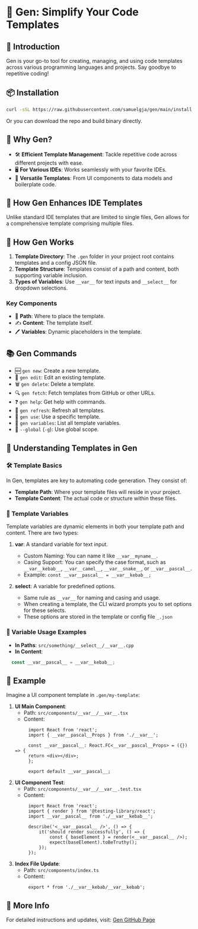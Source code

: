 # 🚀 Gen: Simplify Your Code Templates

## 🌟 Introduction
Gen is your go-to tool for creating, managing, and using code templates across various programming languages and projects. Say goodbye to repetitive coding!


## 📦 Installation
```bash
curl -sSL https://raw.githubusercontent.com/samuelgja/gen/main/install.sh | sh
```

Or you can download the repo and build binary directly.

## 🤔 Why Gen?
- 🛠 **Efficient Template Management**: Tackle repetitive code across different projects with ease.
- 🖥️ **For Various IDEs**: Works seamlessly with your favorite IDEs.
- 📁 **Versatile Templates**: From UI components to data models and boilerplate code.

## 🔧 How Gen Enhances IDE Templates
Unlike standard IDE templates that are limited to single files, Gen allows for a comprehensive template comprising multiple files.

## 📘 How Gen Works
1. **Template Directory**: The `.gen` folder in your project root contains templates and a config JSON file.
2. **Template Structure**: Templates consist of a path and content, both supporting variable inclusion.
3. **Types of Variables**: Use `__var__` for text inputs and `__select__` for dropdown selections.

### Key Components
- 📂 **Path**: Where to place the template.
- ✍️ **Content**: The template itself.
- 🖊️ **Variables**: Dynamic placeholders in the template.

## 📚 Gen Commands
- 🆕 `gen new`: Create a new template.
- 📝 `gen edit`: Edit an existing template.
- 🗑️ `gen delete`: Delete a template.
- 🔍 `gen fetch`: Fetch templates from GitHub or other URLs.
- ❓ `gen help`: Get help with commands.
- 🔄 `gen refresh`: Refresh all templates.
- 🎯 `gen use`: Use a specific template.
- 🔎 `gen variables`: List all template variables.
- 🔗 `--global` (`-g`): Use global scope.

## 🎯 Understanding Templates in Gen

### 🛠 Template Basics
In Gen, templates are key to automating code generation. They consist of:
- **Template Path**: Where your template files will reside in your project.
- **Template Content**: The actual code or structure within these files.

### 🧩 Template Variables
Template variables are dynamic elements in both your template path and content. There are two types:

1. **__var__**: A standard variable for text input.
   - Custom Naming: You can name it like `__var__myname__`.
   - Casing Support: You can specify the case format, such as `__var__kebab__`, `__var__camel__`, `__var__snake__`, or `__var__pascal__`.
   - Example: `const __var__pascal__ = __var__kebab__;`

2. **__select__**: A variable for predefined options.
   - Same rule as `__var__` for naming and casing and usage.
   - When creating a template, the CLI wizard prompts you to set options for these selects.
   - These options are stored in the template or config file `_.json`

### 🎲 Variable Usage Examples
- **In Paths**: `src/something/__select__/__var__.cpp`
- **In Content**: 
```typescript
  const __var__pascal__ = __var__kebab__;
```


## 📝 Example
Imagine a UI component template in `.gen/my-template`:
1. **UI Main Component**:
   - Path: `src/components/__var__/__var__.tsx`
   - Content: 
   ```tsx
        import React from 'react';
        import { __var__pascal__Props } from './__var__';
    
        const __var__pascal__: React.FC<__var__pascal__Props> = ({}) => {
        return <div></div>;
        };
    
        export default __var__pascal__;
    ```
2. **UI Component Test**:
   - Path: `src/components/__var__/__var__.test.tsx`
   - Content:  
   ```tsx
        import React from 'react';
        import { render } from '@testing-library/react';
        import __var__pascal__ from './__var__kebab__';
    
        describe('<__var__pascal__ />', () => {
            it('should render successfully', () => {
                const { baseElement } = render(<__var__pascal__ />);
                expect(baseElement).toBeTruthy();
            });
        });
    ```
3. **Index File Update**:
   - Path: `src/components/index.ts`
   - Content: 
   ```tsx
        export * from './__var__kebab/__var__kebab';
    ```

## 🔗 More Info
For detailed instructions and updates, visit: [Gen GitHub Page](https://github.com/samuelgja/gen)


